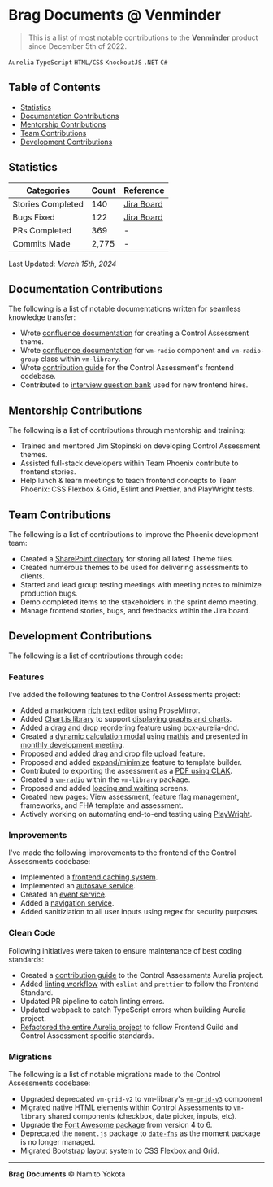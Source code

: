 # Brag Documents @ Venminder

> This is a list of most notable contributions to the **Venminder** product since December 5th of 2022.

`Aurelia` `TypeScript` `HTML/CSS` `KnockoutJS` `.NET` `C#`

## Table of Contents

-   [Statistics](#statistics)
-   [Documentation Contributions](#documentation-contributions)
-   [Mentorship Contributions](#mentorship-contributions)
-   [Team Contributions](#team-contributions)
-   [Development Contributions](#development-contributions)

## Statistics

| Categories        | Count | Reference                                                          |
| ----------------- | ----- | ------------------------------------------------------------------ |
| Stories Completed | 140   | [Jira Board](https://venminder.atlassian.net/issues/?filter=10318) |
| Bugs Fixed        | 122   | [Jira Board](https://venminder.atlassian.net/issues/?filter=10321) |
| PRs Completed     | 369   | -                                                                  |
| Commits Made      | 2,775 | -                                                                  |

Last Updated: _March 15th, 2024_

## Documentation Contributions

The following is a list of notable documentations written for seamless knowledge transfer:

-   Wrote [confluence documentation](https://venminder.atlassian.net/wiki/spaces/CA/pages/1376419841/Creating+and+Managing+a+Theme) for creating a Control Assessment theme.
-   Wrote [confluence documentation](https://venminder.atlassian.net/wiki/spaces/EN/pages/1379663913/vm-radio) for `vm-radio` component and `vm-radio-group` class within `vm-library`.
-   Wrote [contribution guide](https://venminder.visualstudio.com/_git/Control%20Assessments?path=/Microservice/ControlAssessments.Web/control-assessments/README.md) for the Control Assessment's frontend codebase.
-   Contributed to [interview question bank](https://venminder-my.sharepoint.com/:w:/p/hunter_simpson/EZKXkv04UGZEn4nC0KORcjMB4vel_OEuKeQEJXyg7vpXww?e=QWjp9w&ovuser=c0ee997f-51ac-4ae6-bb27-9839814edd37%2CNamito.Yokota%40venminder.com&clickparams=eyJBcHBOYW1lIjoiVGVhbXMtRGVza3RvcCIsIkFwcFZlcnNpb24iOiIyNy8yMzA3MDMwNzMzMCIsIkhhc0ZlZGVyYXRlZFVzZXIiOmZhbHNlfQ%3D%3D) used for new frontend hires.

## Mentorship Contributions

The following is a list of contributions through mentorship and training:

-   Trained and mentored Jim Stopinski on developing Control Assessment themes.
-   Assisted full-stack developers within Team Phoenix contribute to frontend stories.
-   Help lunch & learn meetings to teach frontend concepts to Team Phoenix: CSS Flexbox & Grid, Eslint and Prettier, and PlayWright tests.

## Team Contributions

The following is a list of contributions to improve the Phoenix development team:

-   Created a [SharePoint directory](https://venminder.sharepoint.com/:f:/s/ProductDesign/EunoZFdBlxRHp3LQ8CsHHkABJUW3jR2sxvjr0s8c5ijf1w?e=UYLnin) for storing all latest Theme files.
-   Created numerous themes to be used for delivering assessments to clients.
-   Started and lead group testing meetings with meeting notes to minimize production bugs.
-   Demo completed items to the stakeholders in the sprint demo meeting.
-   Manage frontend stories, bugs, and feedbacks wtihin the Jira board.

## Development Contributions

The following is a list of contributions through code:

### Features

I've added the following features to the Control Assessments project:

-   Added a markdown [rich text editor](https://venminder.atlassian.net/browse/PHX-2129) using ProseMirror.
-   Added [Chart.js library](https://github.com/chartjs) to support [displaying graphs and charts](https://venminder.atlassian.net/browse/PHX-1594).
-   Added a [drag and drop reordering](https://venminder.atlassian.net/browse/PHX-1176) feature using [bcx-aurelia-dnd](https://github.com/buttonwoodcx/bcx-aurelia-dnd).
-   Created a [dynamic calculation modal](https://venminder.atlassian.net/browse/PHX-1067) using [mathjs](https://github.com/josdejong/mathjs) and presented in [monthly development meeting](https://venminder-my.sharepoint.com/:v:/p/brad_farber/ET71Hvr-pcBCiR-k8ZPaa9YBU6GXdomvLoIgMIv96HvkAw).
-   Proposed and added [drag and drop file upload](https://venminder.atlassian.net/browse/PHX-1970) feature.
-   Proposed and added [expand/minimize](https://venminder.atlassian.net/browse/PHX-1889) feature to template builder.
-   Contributed to exporting the assessment as a [PDF using CLAK](https://venminder.atlassian.net/browse/PHX-899).
-   Created a [`vm-radio`](https://venminder.visualstudio.com/vm-library/_git/vm-library/pullrequest/10382) within the `vm-library` package.
-   Proposed and added [loading and waiting](https://venminder.atlassian.net/browse/PHX-1584) screens.
-   Created new pages: View assessment, feature flag management, frameworks, and FHA template and assessment.
-   Actively working on automating end-to-end testing using [PlayWright](https://github.com/microsoft/playwright).

### Improvements

I've made the following improvements to the frontend of the Control Assessments codebase:

-   Implemented a [frontend caching system](https://venminder.atlassian.net/browse/PHX-902).
-   Implemented an [autosave service](https://venminder.visualstudio.com/Control%20Assessments/_git/Control%20Assessments/pullrequest/8434?_a=files&path=/Microservice/ControlAssessments.Web/control-assessments/src/services/template-autosave-service.ts).
-   Created an [event service](https://venminder.visualstudio.com/Control%20Assessments/_git/Control%20Assessments/pullrequest/8105?_a=files&path=/Microservice/ControlAssessments.Web/control-assessments/src/services/event-service.ts).
-   Added a [navigation service](https://venminder.visualstudio.com/Control%20Assessments/_git/Control%20Assessments/pullrequest/8052).
-   Added sanitiziation to all user inputs using regex for security purposes.

### Clean Code

Following initiatives were taken to ensure maintenance of best coding standards:

-   Created a [contribution guide](https://venminder.visualstudio.com/_git/Control%20Assessments?path=/Microservice/ControlAssessments.Web/control-assessments/README.md) to the Control Assessments Aurelia project.
-   Added [linting workflow](https://venminder.atlassian.net/browse/PHX-508) with `eslint` and `prettier` to follow the Frontend Standard.
-   Updated PR pipeline to catch linting errors.
-   Updated webpack to catch TypeScript errors when building Aurelia project.
-   [Refactored the entire Aurelia project](https://venminder.atlassian.net/browse/PHX-900) to follow Frontend Guild and Control Assessment specific standards.

### Migrations

The following is a list of notable migrations made to the Control Assessments codebase:

-   Upgraded deprecated `vm-grid-v2` to vm-library's [`vm-grid-v3`](https://venminder.atlassian.net/browse/PHX-1269) component
-   Migrated native HTML elements within Control Assessments to `vm-library` shared components (checkbox, date picker, inputs, etc).
-   Upgrade the [Font Awesome package](https://venminder.atlassian.net/browse/PHX-901) from version 4 to 6.
-   Deprecated the `moment.js` package to [`date-fns`](https://venminder.atlassian.net/browse/PHX-1170) as the moment package is no longer managed.
-   Migrated Bootstrap layout system to CSS Flexbox and Grid.

<hr />

**Brag Documents**
&copy; Namito Yokota

